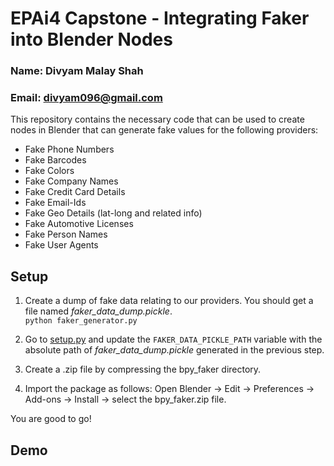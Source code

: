 # EPAi4 Capstone - Integrating Faker into Blender Nodes
### Name: Divyam Malay Shah
### Email: divyam096@gmail.com

This repository contains the necessary code that can be used to create nodes in Blender that can generate fake values
for the following providers:
-  Fake Phone Numbers
-  Fake Barcodes
-  Fake Colors
-  Fake Company Names
-  Fake Credit Card Details
-  Fake Email-Ids
-  Fake Geo Details (lat-long and related info)
-  Fake Automotive Licenses 
-  Fake Person Names
-  Fake User Agents


## Setup

1. Create a dump of fake data relating to our providers. You should get a file named *faker_data_dump.pickle*.<br>
``python faker_generator.py``

2. Go to [setup.py](bpy_faker/setup.py) and update the ``FAKER_DATA_PICKLE_PATH`` variable with the absolute path of
 *faker_data_dump.pickle* generated in the previous step.
 
3. Create a .zip file by compressing the bpy_faker directory.

4. Import the package as follows: Open Blender -> Edit -> Preferences -> Add-ons -> Install -> select the bpy_faker.zip 
file.

You are good to go!

## Demo



























